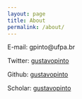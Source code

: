 ```yaml
---
layout: page
title: About
permalink: /about/
---
```



E-mail: gpinto<span style="display:none">ignorethis</span>@ufpa.br

Twitter: [gustavopinto](https://twitter.com/gustavopinto)

Github: [gustavopinto](https://github.com/gustavopinto)

Scholar: [gustavopinto](https://scholar.google.com/citations?user=dOeggYMAAAAJ&hl=en)

<!--
<div class="picture">
   <img style="width: 375px;" src="http://gustavopinto.org/lost+found/ghlp.jpg" />
</div>
-->

